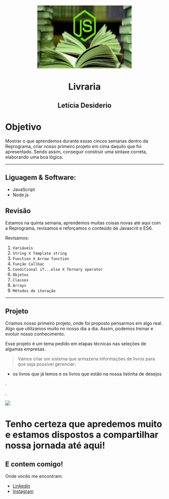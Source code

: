 <h1 align="center">
  <br>
  <img src="Img/js.jpg" alt="Front-End Checklist" width="300" height="200">
  <br>
    <br>
        Livraria
  <br>
</h1>
<h2 align="center">
  <p align="center">Letícia Desiderio <p>
</h2>

# Objetivo
Mostrar o que aprendemos durante essas cincos semanas dentro da Reprograma, criar nosso primeiro projeto em cima daquilo que foi apresentado. Sendo assim, 
conseguir construir uma sintaxe correta, elaborando uma boa lógica.



---
## Liguagem & Software: 

- JavaScript
- Node.js


## Revisão

Estamos na quinta semana, aprendemos muitas coisas novas até aqui com a Reprograma, revisamos e reforçamos o conteúdo de Javascrit e ES6.

Revisamos:

1. `Variáveis`
2. `String X Template string`
3. `Function X Arrow function`
4. `Função Callbac`
5. `Conditional if...else X Ternary operator`
6. `Objetos`
7. `Classes`
8. `Arrays`
9. `Métodos de iteração`

---

## Projeto

Criamos nosso primeiro projeto, onde foi proposto pensarmos em algo real. Algo que utilizamos muito no nosso dia a dia.
Assim, podemos treinar e evoluir nosso conhecimento. 

Esse projeto é um tema pedido em etapas técnicas nas seleções de algumas empresas. 


> Vamos criar um sistema que armazena informações de livros para que seja possível gerenciar:
  - os livros que já lemos e os livros que estão na nossa listinha de desejos
 


.

.

 


<img src="./Img/Projeto.gif" />








# Tenho certeza que apredemos muito e estamos dispostos a compartilhar nossa jornada até aqui! 




##  E contem comigo! 
  Onde vocês me encontram:
  - [Linkedin](https://www.linkedin.com/in/let%C3%ADcia-desiderio-65a5171b8/)
  - [Instagram](https://www.instagram.com/letidesiderio/)

